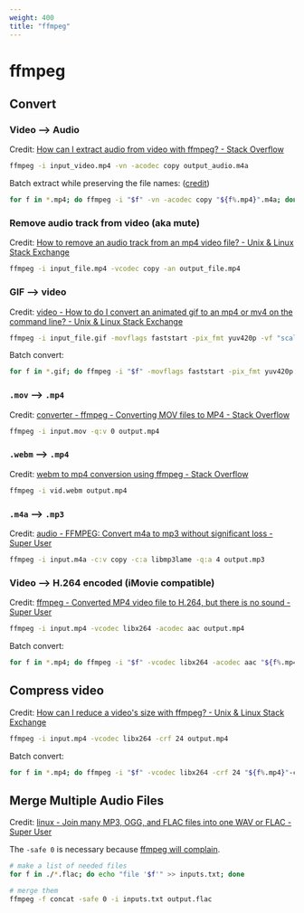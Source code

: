 ```yaml
---
weight: 400
title: "ffmpeg"
---
```



# ffmpeg

## Convert

### Video --> Audio

Credit: [How can I extract audio from video with ffmpeg? - Stack Overflow](https://stackoverflow.com/a/27413824)

```sh
ffmpeg -i input_video.mp4 -vn -acodec copy output_audio.m4a
```

Batch extract while preserving the file names: \([credit](https://stackoverflow.com/a/49092133)\)

```sh
for f in *.mp4; do ffmpeg -i "$f" -vn -acodec copy "${f%.mp4}".m4a; done
```

### Remove audio track from video \(aka mute\)

Credit: [How to remove an audio track from an mp4 video file? - Unix & Linux Stack Exchange](https://unix.stackexchange.com/a/33864)

```sh
ffmpeg -i input_file.mp4 -vcodec copy -an output_file.mp4
```

### GIF --> video

Credit: [video - How to do I convert an animated gif to an mp4 or mv4 on the command line? - Unix & Linux Stack Exchange](https://unix.stackexchange.com/a/294892) 

```sh
ffmpeg -i input_file.gif -movflags faststart -pix_fmt yuv420p -vf "scale=trunc(iw/2)*2:trunc(ih/2)*2" output_file.mp4
```

Batch convert:

```sh
for f in *.gif; do ffmpeg -i "$f" -movflags faststart -pix_fmt yuv420p -vf "scale=trunc(iw/2)*2:trunc(ih/2)*2" "${f%.gif}".mp4; done
```

### `.mov` --> `.mp4`

Credit: [converter - ffmpeg - Converting MOV files to MP4 - Stack Overflow](https://stackoverflow.com/a/12026739)

```sh
ffmpeg -i input.mov -q:v 0 output.mp4
```

### `.webm` --> `.mp4`

Credit: [webm to mp4 conversion using ffmpeg - Stack Overflow](https://stackoverflow.com/a/65996556)

```sh
ffmpeg -i vid.webm output.mp4
```

### `.m4a` --> `.mp3`

Credit: [audio - FFMPEG: Convert m4a to mp3 without significant loss - Super User](https://superuser.com/questions/704493/ffmpeg-convert-m4a-to-mp3-without-significant-loss)

```sh
ffmpeg -i input.m4a -c:v copy -c:a libmp3lame -q:a 4 output.mp3
```

### Video --> H.264 encoded \(iMovie compatible\)

Credit: [ffmpeg - Converted MP4 video file to H.264, but there is no sound - Super User](https://superuser.com/a/1325307)

```sh
ffmpeg -i input.mp4 -vcodec libx264 -acodec aac output.mp4
```

Batch convert:

```sh
for f in *.mp4; do ffmpeg -i "$f" -vcodec libx264 -acodec aac "${f%.mp4}"-encoded.mp4; done
```

## Compress video

Credit: [How can I reduce a video's size with ffmpeg? - Unix & Linux Stack Exchange](https://unix.stackexchange.com/a/38380)

```sh
ffmpeg -i input.mp4 -vcodec libx264 -crf 24 output.mp4
```

Batch convert: 

```sh
for f in *.mp4; do ffmpeg -i "$f" -vcodec libx264 -crf 24 "${f%.mp4}"-compressed.mp4; done
```

## Merge Multiple Audio Files

Credit: [linux - Join many MP3, OGG, and FLAC files into one WAV or FLAC - Super User 
](https://superuser.com/a/584122)

The `-safe 0` is necessary because [ffmpeg will complain](https://stackoverflow.com/a/38999363).

```sh
# make a list of needed files
for f in ./*.flac; do echo "file '$f'" >> inputs.txt; done

# merge them
ffmpeg -f concat -safe 0 -i inputs.txt output.flac
```
